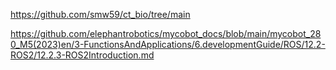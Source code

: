 https://github.com/smw59/ct_bio/tree/main

https://github.com/elephantrobotics/mycobot_docs/blob/main/mycobot_280_M5(2023)en/3-FunctionsAndApplications/6.developmentGuide/ROS/12.2-ROS2/12.2.3-ROS2Introduction.md